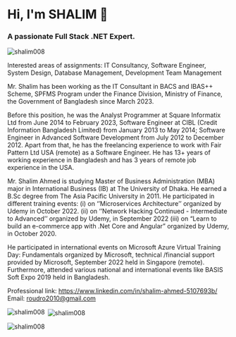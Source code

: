 <h1 align="left">Hi, I'm SHALIM 👋</h1>
<h3 align="left">A passionate Full Stack .NET Expert.</h3>

<p align="left"> <img src="https://komarev.com/ghpvc/?username=shalim008&label=Profile%20views&color=0e75b6&style=flat" alt="shalim008" /> </p>

Interested areas of assignments: IT Consultancy, Software Engineer, System Design, Database Management, Development Team Management

Mr. Shalim has been working as the IT Consultant in BACS and IBAS++ Scheme, SPFMS Program under the Finance Division, Ministry of Finance, the Government of Bangladesh since March 2023.

Before this position, he was the Analyst Programmer at Square Informatix Ltd from June 2014 to February 2023, Software Engineer at CIBL (Credit Information Bangladesh Limited) from January 2013 to May 2014; Software Engineer in Advanced Software Development from July 2012 to December 2012. Apart from that, he has the freelancing experience to work with Fair Pattern Ltd USA (remote) as a Software Engineer. He has 13+ years of working experience in Bangladesh and has 3 years of remote job experience in the USA.

Mr. Shalim Ahmed is studying Master of Business Administration (MBA) major in International Business (IB) at The University of Dhaka. He earned a B.Sc degree from The Asia Pacific University in 2011. 
He participated in different training events: (i) on ‘’Microservices Architecture’’ organized by Udemy in October 2022. (ii) on ‘’Network Hacking Continued - Intermediate to Advanced’’ organized by Udemy, in September 2022 (iii) on “Learn to build an e-commerce app with .Net Core and Angular” organized by Udemy, in October 2020.

He participated in international events on Microsoft Azure Virtual Training Day: Fundamentals organized by Microsoft, technical /financial support provided by Microsoft, September 2022 held in Singapore (remote). Furthermore, attended various national and international events like BASIS Soft Expo 2019 held in Bangladesh.

Professional link: https://www.linkedin.com/in/shalim-ahmed-5107693b/ 
Email: roudro2010@gmail.com

<p><img align="left" src="https://github-readme-stats.vercel.app/api/top-langs?username=shalim008&show_icons=true&locale=en&layout=compact" alt="shalim008" /></p>

<p>&nbsp;<img align="center" src="https://github-readme-stats.vercel.app/api?username=shalim008&show_icons=true&locale=en" alt="shalim008" /></p>

<p><img align="center" src="https://github-readme-streak-stats.herokuapp.com/?user=shalim008&" alt="shalim008" /></p>
